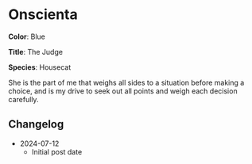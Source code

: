 # Onscienta

**Color**: Blue

**Title**: The Judge

**Species**: Housecat

She is the part of me that weighs all sides to a situation before making a choice, and is my drive to seek out all points and weigh each decision carefully.

## Changelog

* 2024-07-12
  * Initial post date
